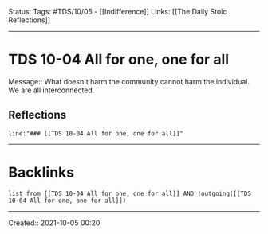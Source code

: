 Status:
Tags: #TDS/10/05 - [[Indifference]]
Links: [[The Daily Stoic Reflections]]
___
# TDS 10-04 All for one, one for all
Message:: What doesn't harm the community cannot harm the individual. We are all interconnected.

## Reflections
 ```query
line:"### [[TDS 10-04 All for one, one for all]]"
```
___
# Backlinks
```dataview
list from [[TDS 10-04 All for one, one for all]] AND !outgoing([[TDS 10-04 All for one, one for all]])
```
___

Created:: 2021-10-05 00:20
